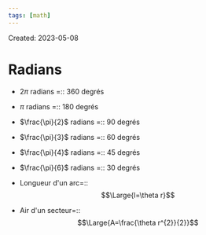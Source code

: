 ```yaml
---
tags: [math] 
---
```

Created: 2023-05-08

# Radians

- $2\pi$ radians =:: 360 degrés
<!--SR:!2023-12-18,139,250-->
- $\pi$ radians =:: 180 degrés
<!--SR:!2024-01-17,156,250-->
- $\frac{\pi}{2}$ radians =:: 90 degrés
<!--SR:!2024-01-13,154,250-->
- $\frac{\pi}{3}$ radians =:: 60 degrés
<!--SR:!2023-11-06,110,250-->
- $\frac{\pi}{4}$ radians =:: 45 degrés
<!--SR:!2024-02-22,149,230-->
- $\frac{\pi}{6}$ radians =:: 30 degrés
<!--SR:!2024-02-02,165,250-->

- Longueur d'un arc=::$$\Large{l=\theta r}$$
<!--SR:!2024-03-03,186,250-->
- Air d'un secteur=::$$\Large{A=\frac{\theta r^{2}}{2}}$$
<!--SR:!2024-04-13,160,210-->
